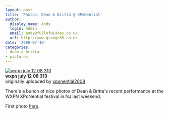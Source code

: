 ```yaml
---
layout: post
title: 'Photos: Dean & Britta @ XPoNential'
author:
  display_name: Andy
  login: admin
  email: andy@fullofwishes.co.uk
  url: http://www.grange85.co.uk
date: '2008-07-16'
categories:
- dean & britta
- pictures
---
```

<div class="imagebox-a"><a href="http://www.flickr.com/photos/28632707@N07/2673619220/" title="Photo Sharing"><img src="https://farm4.static.flickr.com/3212/2673619220_3fc11ba0a0_m.jpg" alt="wxpn july 12 08 313" /></a><br/><strong>wxpn july 12 08 313</strong><br/>originally uploaded by <a href="http://www.flickr.com/people/28632707@N07/">xponential2008</a></div>
<div>
<p>There's a bunch of nice photos of Dean & Britta's recent performance at the WXPN XPoNential festival in NJ last weekend.</p>
<p>First photo <a href="http://www.flickr.com/photos/28632707@N07/2673618978/in/photostream/">here</a>.</p>
<p><br clear="right"/>
</div>
